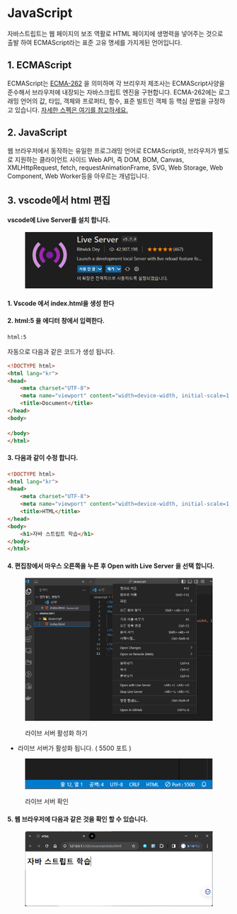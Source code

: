 # JavaScript

자바스트립트는 웹 페이지의 보조 역활로 HTML 페이지에 생명력을 넣어주는 것으로 출발 하여 ECMAScript라는 표준 고유 명세를 가지게된 언어입니다.&#x20;

## 1. ECMAScript

ECMAScript는 [ECMA-262](https://ecma-international.org/publications-and-standards/standards/ecma-262/) 을 의미하며 각 브리우저 제조사는 ECMAScript사양을 준수해서 브라우저에 내장되는 자바스크립트 엔진을 구현합니다. ECMA-262에는 로그래밍 언어의 값, 타입, 객체와 프로퍼티, 함수, 표준 빌트인 객체 등 핵심 문법을 규정하고 있습니다. [자세한 스펙은 여기를 참고하세요.](https://tc39.es/ecma262/)

## 2. JavaScript

웹 브라우저에서 동작하는 유일한 프로그래밍 언어로 ECMAScript와, 브라우저가 별도로 지원하는 클라이언트 사이드 Web API, 즉 DOM, BOM, Canvas, XMLHttpRequest, fetch, requestAnimationFrame, SVG, Web Storage, Web Component, Web Worker등을 아우르는 개념입니다.

## 3.  vscode에서 html 편집

#### vscode에 Live Server를 설치 합니다.

<figure><img src=".gitbook/assets/image (96).png" alt=""><figcaption></figcaption></figure>

#### 1. Vscode 에서 index.html을 생성 한다

#### 2. html:5 을 에디터 창에서 입력한다.

```html
html:5
```

자동으로 다음과 같은 코드가 생성 됩니다.

```html
<!DOCTYPE html>
<html lang="kr">
<head>
    <meta charset="UTF-8">
    <meta name="viewport" content="width=device-width, initial-scale=1.0">
    <title>Document</title>
</head>
<body>
    
</body>
</html> 
```

#### 3. 다음과 같이 수정 합니다.

```html
<!DOCTYPE html>
<html lang="kr">
<head>
    <meta charset="UTF-8">
    <meta name="viewport" content="width=device-width, initial-scale=1.0">
    <title>HTML</title>
</head>
<body>
    <h1>자바 스트립트 학습</h1>
</body>
</html>
```

#### 4. 편집창에서 마우스 오른쪽을 누른 후 Open with Live Server 을 선택 합니다.

<figure><img src=".gitbook/assets/image (60).png" alt="" width="563"><figcaption><p>라이브 서버 활성화 하기</p></figcaption></figure>

* 라이브 서버가 활성화 됩니다. ( 5500 포트 )

<figure><img src=".gitbook/assets/image (62).png" alt=""><figcaption><p>라이브 서버 확인 </p></figcaption></figure>

#### 5. 웹 브라우저에 다음과 같은 것을 확인 할 수 있습니다.

<figure><img src=".gitbook/assets/image (61).png" alt="" width="563"><figcaption></figcaption></figure>
